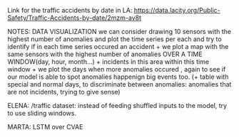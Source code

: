 Link for the traffic accidents by date in LA:
https://data.lacity.org/Public-Safety/Traffic-Accidents-by-date/2mzm-av8t


NOTES: 
DATA VISUALIZATION
we can consider drawing 10 sensors with the highest number of anomalies and plot the time series per each and try to identify if in each time series occured an accident
+
we plot a map with the same sensors with the highest number of anomalies OVER A TIME WINDOW(day, hour, month...) + incidents in this area within this time window 
+
we plot the days when more anomalies occured , again to see if our model is able to spot anomalies happenign big events too. (+ table with special and normal days, to discriminate between anomalies: anomalies that are not incidents, trying to give sense) 

ELENA: 
/traffic dataset: instead of feeding shuffled inputs to the model, try to use sliding windows. 

MARTA:
LSTM over CVAE 

